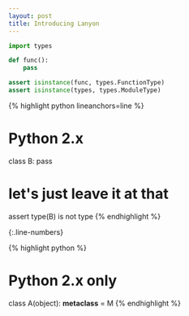 ```yaml
---
layout: post
title: Introducing Lanyon
---
```


```python
import types

def func():
    pass

assert isinstance(func, types.FunctionType)
assert isinstance(types, types.ModuleType)
```

{% highlight python lineanchors=line %}
# Python 2.x
class B:
    pass

# let's just leave it at that
assert type(B) is not type
{% endhighlight %}

{:.line-numbers}

{% highlight python %}
# Python 2.x only
class A(object):
    __metaclass__ = M
{% endhighlight %}
